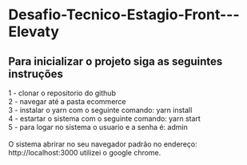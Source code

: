 # Desafio-Tecnico-Estagio-Front---Elevaty

## Para inicializar o projeto siga as seguintes instruções
1 - clonar o repositorio do github</br>
2 - navegar até a pasta ecommerce</br>
3 - instalar o yarn com o seguinte comando: yarn install</br>
4 - estartar o sistema com o seguinte comando: yarn start</br>
5 - para logar no sistema o usuario e a senha é: admin</br>
</br>
O sistema abrirar no seu navegador padrão no endereço: http://localhost:3000
utilizei o google chrome. 

